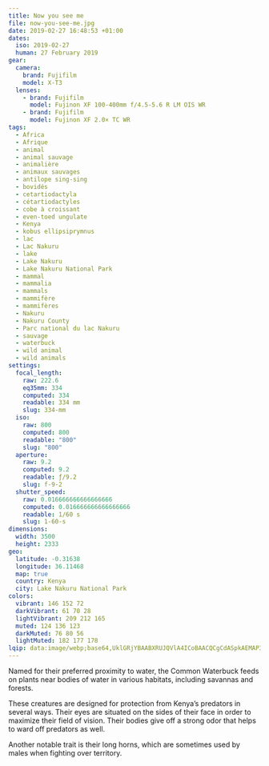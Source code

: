 ```yaml
---
title: Now you see me
file: now-you-see-me.jpg
date: 2019-02-27 16:48:53 +01:00
dates:
  iso: 2019-02-27
  human: 27 February 2019
gear:
  camera:
    brand: Fujifilm
    model: X-T3
  lenses:
    - brand: Fujifilm
      model: Fujinon XF 100-400mm f/4.5-5.6 R LM OIS WR
    - brand: Fujifilm
      model: Fujinon XF 2.0× TC WR
tags:
  - Africa
  - Afrique
  - animal
  - animal sauvage
  - animalière
  - animaux sauvages
  - antilope sing-sing
  - bovidés
  - cetartiodactyla
  - cétartiodactyles
  - cobe à croissant
  - even-toed ungulate
  - Kenya
  - kobus ellipsiprymnus
  - lac
  - Lac Nakuru
  - lake
  - Lake Nakuru
  - Lake Nakuru National Park
  - mammal
  - mammalia
  - mammals
  - mammifère
  - mammifères
  - Nakuru
  - Nakuru County
  - Parc national du lac Nakuru
  - sauvage
  - waterbuck
  - wild animal
  - wild animals
settings:
  focal_length:
    raw: 222.6
    eq35mm: 334
    computed: 334
    readable: 334 mm
    slug: 334-mm
  iso:
    raw: 800
    computed: 800
    readable: "800"
    slug: "800"
  aperture:
    raw: 9.2
    computed: 9.2
    readable: ƒ/9.2
    slug: f-9-2
  shutter_speed:
    raw: 0.016666666666666666
    computed: 0.016666666666666666
    readable: 1/60 s
    slug: 1-60-s
dimensions:
  width: 3500
  height: 2333
geo:
  latitude: -0.31638
  longitude: 36.11468
  map: true
  country: Kenya
  city: Lake Nakuru National Park
colors:
  vibrant: 146 152 72
  darkVibrant: 61 70 28
  lightVibrant: 209 212 165
  muted: 124 136 123
  darkMuted: 76 80 56
  lightMuted: 182 177 178
lqip: data:image/webp;base64,UklGRjYBAABXRUJQVlA4ICoBAACQCgCdASpkAEMAP3Gwyls0uT+kKvVcK/AuCWVtBh5JxoGgFENa0nYWbDP8UeZyOEgCszJYly/OCpeUBYUiGMQCjNQDgWmmtfjYLh21vAytTSyyzgLkkYWKmAiPBqAA/tr/MHb8+o8vJDJeRWbCXH7JXCQZFuroQb19zpRp0SD2w8H3urnCzMW2imhnZKwrX/rtJL7OMGmlpMBsVu7j7fj4CYpuyQsVKSfg/AesdrQFWAIaGH2ciHB/BW5ZXN1Q3jUpSfBqw9E7Z4TD5VAiwpZHs6OGjQxKFqCI9zDEgv5xuyi/5Y/TIgqrITST1FRgDwvPUM6O7wVTtTE3FB691NrkjmEzN3nSq/ON5fncv0MdeE7TriXtvCRd7sadk7Zw3+l96rhF2PnAAAAA
---
```


Named for their preferred proximity to water, the Common Waterbuck feeds on plants near bodies of water in various habitats, including savannas and forests.

These creatures are designed for protection from Kenya’s predators in several ways. Their eyes are situated on the sides of their face in order to maximize their field of vision. Their bodies give off a strong odor that helps to ward off predators as well.

Another notable trait is their long horns, which are sometimes used by males when fighting over territory.
